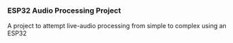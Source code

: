 ### ESP32 Audio Processing Project
A project to attempt live-audio processing from simple to complex using an ESP32

